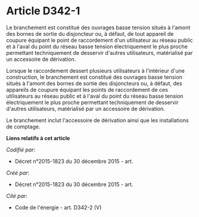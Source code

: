# Article D342-1

Le branchement est constitué des ouvrages basse tension situés à l'amont des bornes de sortie du disjoncteur ou, à défaut, de
tout appareil de coupure équipant le point de raccordement d'un utilisateur au réseau public et à l'aval du point du réseau
basse tension électriquement le plus proche permettant techniquement de desservir d'autres utilisateurs, matérialisé par un
accessoire de dérivation.

Lorsque le raccordement dessert plusieurs utilisateurs à l'intérieur d'une construction, le branchement est constitué des
ouvrages basse tension situés à l'amont des bornes de sortie des disjoncteurs ou, à défaut, des appareils de coupure équipant
les points de raccordement de ces utilisateurs au réseau public et à l'aval du point du réseau basse tension électriquement
le plus proche permettant techniquement de desservir d'autres utilisateurs, matérialisé par un accessoire de dérivation.

Le branchement inclut l'accessoire de dérivation ainsi que les installations de comptage.

**Liens relatifs à cet article**

_Codifié par_:

  - Décret n°2015-1823 du 30 décembre 2015 - art.

_Créé par_:

  - Décret n°2015-1823 du 30 décembre 2015 - art.

_Cité par_:

  - Code de l'énergie - art. D342-2 (V)

